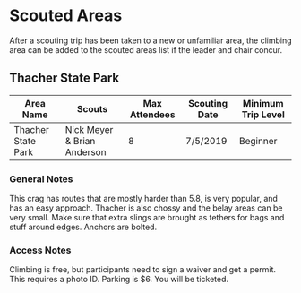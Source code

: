 # Scouted Areas

After a scouting trip has been taken to a new or unfamiliar area, the climbing area can be added to the scouted areas list if the leader and chair concur.

## Thacher State Park

| Area Name | Scouts | Max Attendees | Scouting Date | Minimum Trip Level |  
| --- | --- | --- | --- | --- |  
| Thacher State Park | Nick Meyer & Brian Anderson | 8 | 7/5/2019 | Beginner |    

### General Notes
This crag has routes that are mostly harder than 5.8, is very popular, and has an easy approach. Thacher is also chossy and the belay areas can be very small. Make sure that extra slings are brought as tethers for bags and stuff around edges. Anchors are bolted.   

### Access Notes
Climbing is free, but participants need to sign a waiver and get a permit. This requires a photo ID. Parking is $6. You will be ticketed.  
